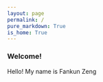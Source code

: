 ```yaml
---
layout: page
permalink: /
pure_markdown: True
is_home: True
---
```


### Welcome!

Hello! My name is Fankun Zeng